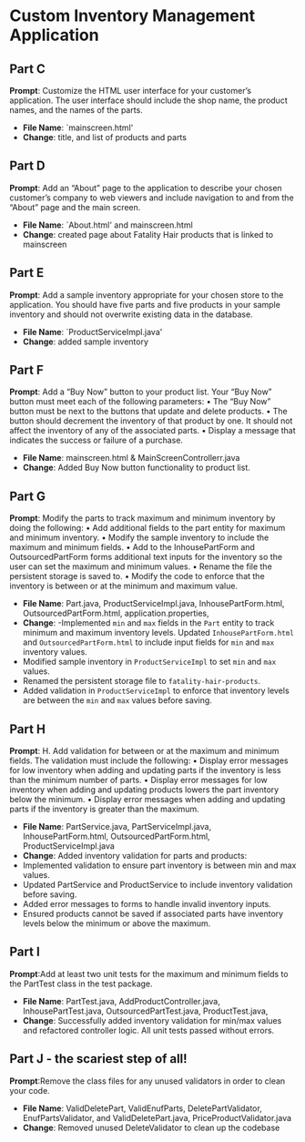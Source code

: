# Custom Inventory Management Application

## Part C
**Prompt**: Customize the HTML user interface for your customer’s application. The user interface should include the shop name, the product names, and the names of the parts.
- **File Name**: `mainscreen.html'
- **Change**: title, and list of products and parts

## Part D
**Prompt**: Add an “About” page to the application to describe your chosen customer’s company to web viewers and include navigation to and from the “About” page and the main screen.
- **File Name**: `About.html' and mainscreen.html
- **Change**: created page about Fatality Hair products that is linked to mainscreen 

## Part E
**Prompt**: Add a sample inventory appropriate for your chosen store to the application. You should have five parts and five products in your sample inventory and should not overwrite existing data in the database.
- **File Name**: `ProductServiceImpl.java'
- **Change**: added sample inventory 

## Part F
**Prompt**: Add a “Buy Now” button to your product list. Your “Buy Now” button must meet each of the following parameters:
•  The “Buy Now” button must be next to the buttons that update and delete products.
•  The button should decrement the inventory of that product by one. It should not affect the inventory of any of the associated parts.
•  Display a message that indicates the success or failure of a purchase.
- **File Name**: mainscreen.html & MainScreenControllerr.java
- **Change**: Added Buy Now button functionality to product list.

## Part G
**Prompt**: Modify the parts to track maximum and minimum inventory by doing the following:
•  Add additional fields to the part entity for maximum and minimum inventory.
•  Modify the sample inventory to include the maximum and minimum fields.
•  Add to the InhousePartForm and OutsourcedPartForm forms additional text inputs for the inventory so the user can set the maximum and minimum values.
•  Rename the file the persistent storage is saved to.
•  Modify the code to enforce that the inventory is between or at the minimum and maximum value.
- **File Name**: Part.java, ProductServiceImpl.java, InhousePartForm.html, OutsourcedPartForm.html, application.properties, 
- **Change**: -Implemented `min` and `max` fields in the `Part` entity to track minimum and maximum inventory levels. Updated `InhousePartForm.html` and `OutsourcedPartForm.html` to include input fields for `min` and `max` inventory values.
- Modified sample inventory in `ProductServiceImpl` to set `min` and `max` values.
- Renamed the persistent storage file to `fatality-hair-products`.
- Added validation in `ProductServiceImpl` to enforce that inventory levels are between the `min` and `max` values before saving.

## Part H
**Prompt**: H.  Add validation for between or at the maximum and minimum fields. The validation must include the following:
•  Display error messages for low inventory when adding and updating parts if the inventory is less than the minimum number of parts.
•  Display error messages for low inventory when adding and updating products lowers the part inventory below the minimum.
•  Display error messages when adding and updating parts if the inventory is greater than the maximum.
- **File Name**: PartService.java, PartServiceImpl.java, InhousePartForm.html, OutsourcedPartForm.html, ProductServiceImpl.java
- **Change**: Added inventory validation for parts and products:
- Implemented validation to ensure part inventory is between min and max values.
- Updated PartService and ProductService to include inventory validation before saving.
- Added error messages to forms to handle invalid inventory inputs.
- Ensured products cannot be saved if associated parts have inventory levels below the minimum or above the maximum.

## Part I
**Prompt**:Add at least two unit tests for the maximum and minimum fields to the PartTest class in the test package.
- **File Name**: PartTest.java, AddProductController.java, InhousePartTest.java, OutsourcedPartTest.java, ProductTest.java, 
- **Change**: Successfully added inventory validation for min/max values and refactored controller logic. All unit tests passed without errors.

## Part J - the scariest step of all! 
**Prompt**:Remove the class files for any unused validators in order to clean your code.
- **File Name**: ValidDeletePart, ValidEnufParts, DeletePartValidator, EnufPartsValidator, and ValidDeletePart.java, PriceProductValidator.java
- **Change**: Removed unused DeleteValidator to clean up the codebase